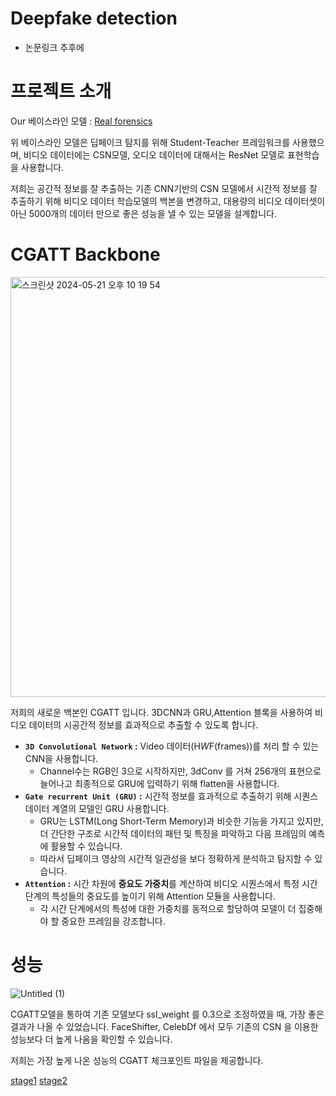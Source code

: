 # Deepfake detection

- 논문링크 추후에

# 프로젝트 소개

Our 베이스라인 모델 : [Real forensics](https://github.com/ahaliassos/RealForensics)

위 베이스라인 모델은 딥페이크 탐지를 위해 Student-Teacher 프레임워크를 사용했으며, 비디오 데이터에는 CSN모델, 오디오 데이터에 대해서는 ResNet 모델로 표현학습을 사용합니다.  

저희는 공간적 정보를 잘 추출하는 기존 CNN기반의 CSN 모델에서 시간적 정보를 잘 추출하기 위해 비디오 데이터 학습모델의 백본을 변경하고, 대용량의 비디오 데이터셋이 아닌 5000개의 데이터 만으로 좋은 성능을 낼 수 있는 모델을 설계합니다.

# CGATT Backbone
<img width="672" alt="스크린샷 2024-05-21 오후 10 19 54" src="https://github.com/ta-ho/CGATT/assets/127817503/2ed8e089-accb-42f0-aa7a-374faa848a81">

저희의 새로운 백본인 CGATT 입니다. 3DCNN과 GRU,Attention 블록을 사용하여 비디오 데이터의 시공간적 정보를 효과적으로 추출할 수 있도록 합니다. 

- **`3D Convolutional Network`  :** Video 데이터(H*W*F(frames))를 처리 할 수 있는 CNN을 사용합니다.
    - Channel수는 RGB인 3으로 시작하지만, 3dConv 를 거쳐 256개의 표현으로 늘어나고 최종적으로 GRU에 입력하기 위해 flatten을 사용합니다.
- **`Gate recurrent Unit (GRU)` :** 시간적 정보를 효과적으로 추출하기 위해 시퀀스데이터 계열의 모델인 GRU 사용합니다.
    - GRU는 LSTM(Long Short-Term Memory)과 비슷한 기능을 가지고 있지만, 더 간단한 구조로 시간적 데이터의 패턴 및 특징을 파악하고 다음 프레임의 예측에 활용할 수 있습니다.
    - 따라서 딥페이크 영상의 시간적 일관성을 보다 정확하게 분석하고 탐지할 수 있습니다.
- **`Attention` :** 시간 차원에 **중요도 가중치**를 계산하여 비디오 시퀀스에서 특정 시간 단계의 특성들의 중요도를 높이기 위해 Attention 모듈을 사용합니다.
    - 각 시간 단계에서의 특성에 대한 가중치를 동적으로 할당하여 모델이 더 집중해야 할 중요한 프레임을 강조합니다.
    

# 성능
![Untitled (1)](https://github.com/ta-ho/CGATT/assets/127817503/e8e218ba-8764-4808-b62d-7121d3f3cb19)


CGATT모델을 통하여 기존 모델보다 ssl_weight 를 0.3으로 조정하였을 때, 가장 좋은 결과가 나올 수 있었습니다. FaceShifter, CelebDf 에서 모두 기존의 CSN 을 이용한 성능보다 더 높게 나옴을 확인할 수 있습니다.

저희는 가장 높게 나온 성능의 CGATT 체크포인트 파일을 제공합니다.

[stage1](https://drive.google.com/file/d/1kSJJ4FhJ4jv6FG-O7Y_F0HpI8k5Kxz6l/view?usp=sharing)
[stage2](https://drive.google.com/file/d/1c3KhXD2OcdXo33ZgVqpnVUhs7sO4u7k7/view?usp=sharing)
